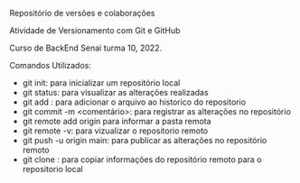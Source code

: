 Repositório de versões e colaborações

Atividade de Versionamento com Git e GitHub

Curso de BackEnd Senai turma 10, 2022.

Comandos Utilizados:


- git init: para inicializar um repositório local
- git status: para visualizar as alterações realizadas
- git add <nome arquivo>: para adicionar o arquivo ao historico do repositorio
- git commit -m <comentário>: para registrar as alterações no repositório 
- git remote add origin <destino>  para informar a pasta remota
- git remote -v: para vizualizar o repositorio remoto
- git push -u origin main: para publicar as alterações no repositório remoto
- git clone <URL> : para copiar informações do repositório remoto para o repositorio local
